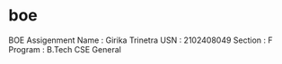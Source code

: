 # boe
BOE Assigenment
Name        :   Girika Trinetra
USN         :   2102408049
Section     :   F
Program     :   B.Tech CSE General